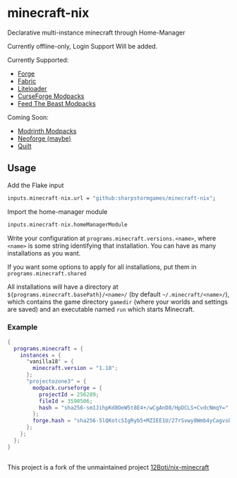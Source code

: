 # minecraft-nix

Declarative multi-instance minecraft through Home-Manager

Currently offline-only, Login Support Will be added.

Currently Supported:
- [Forge](https://github.com/MinecraftForge)
- [Fabric](https://fabricmc.net/)
- [Liteloader](https://www.liteloader.com) 
- [CurseForge Modpacks](https://www.curseforge.com/minecraft/modpacks)
- [Feed The Beast Modpacks](https://www.feed-the-beast.com/)

Coming Soon:
- [Modrinth Modpacks](https://modrinth.com/modpacks)
- [Neoforge (maybe)](https://neoforged.net/)
- [Quilt](https://quiltmc.org/en/)

## Usage

Add the Flake input
```nix
inputs.minecraft-nix.url = "github:sharpstormgames/minecraft-nix";
```
Import the home-manager module
```nix
inputs.minecraft-nix.homeManagerModule
```

Write your configuration at `programs.minecraft.versions.<name>`, where `<name>`
is some string identifying that installation. You can have as many installations as you want.

If you want some options to apply for all installations, put them in `programs.minecraft.shared`

All installations will have a directory at `${programs.minecraft.basePath}/<name>/`
(by default `~/.minecraft/<name>/`), which contains the game directory `gamedir`
(where your worlds and settings are saved) and an executable named `run` which
starts Minecraft.

### Example
```nix
{
  programs.minecraft = {
    instances = {
      "vanilla18" = {
        minecraft.version = "1.18";
      };
      "projectozone3" = {
        modpack.curseforge = {
          projectId = 256289;
          fileId = 3590506;
          hash = "sha256-sm1JihpKd8OeW5t8E4+/wCgAnD8/HpDCLS+CvdcNmqY=";
        };
        forge.hash = "sha256-5lQKotcSIgRyb5+MZIEE1U/27rSvwy8Wmb4yCagvsbs=";
      };
    };
  };
}
```

##

This project is a fork of the unmaintained project [12Boti/nix-minecraft](https://github.com/12Boti/nix-minecraft)
